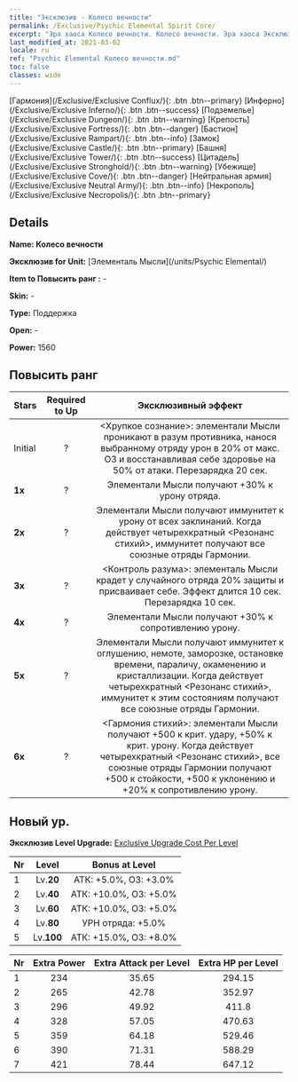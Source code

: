 ```yaml
---
title: "Эксклюзив - Колесо вечности"
permalink: /Exclusive/Psychic Elemental Spirit Core/
excerpt: "Эра хаоса Колесо вечности. Колесо вечности. Эра хаоса Эксклюзив Колесо вечности. Элементаль Мысли Эксклюзив."
last_modified_at: 2021-03-02
locale: ru
ref: "Psychic Elemental Колесо вечности.md"
toc: false
classes: wide
---
```

 [Гармония](/Exclusive/Exclusive Conflux/){: .btn .btn--primary} [Инферно](/Exclusive/Exclusive Inferno/){: .btn .btn--success} [Подземелье](/Exclusive/Exclusive Dungeon/){: .btn .btn--warning} [Крепость](/Exclusive/Exclusive Fortress/){: .btn .btn--danger} [Бастион](/Exclusive/Exclusive Rampart/){: .btn .btn--info} [Замок](/Exclusive/Exclusive Castle/){: .btn .btn--primary} [Башня](/Exclusive/Exclusive Tower/){: .btn .btn--success} [Цитадель](/Exclusive/Exclusive Stronghold/){: .btn .btn--warning} [Убежище](/Exclusive/Exclusive Cove/){: .btn .btn--danger} [Нейтральная армия](/Exclusive/Exclusive Neutral Army/){: .btn .btn--info} [Некрополь](/Exclusive/Exclusive Necropolis/){: .btn .btn--primary} 

## Details
 **Name: Колесо вечности** 

 **Эксклюзив for Unit:** [Элементаль Мысли](/units/Psychic Elemental/) 

 **Item to Повысить ранг :** -

 **Skin:** -

 **Type:** Поддержка

 **Open:** -

 **Power:** 1560

## Повысить ранг 

  |     Stars    |  Required to Up | Эксклюзивный эффект |
  |:-------------|:---------------:|:---------------:|
  |  Initial  | ? | <Хрупкое сознание>: элементали Мысли проникают в разум противника, нанося выбранному отряду урон в 20% от макс. ОЗ и восстанавливая себе здоровье на 50% от атаки. Перезарядка 20 сек. |
  | **1x** <i class="fas fa-star"/> | ? | Элементали Мысли получают +30% к урону отряда. |
  | **2x** <i class="fas fa-star"/> | ? | Элементали Мысли получают иммунитет к урону от всех заклинаний. Когда действует четырехкратный <Резонанс стихий>, иммунитет получают все союзные отряды Гармонии. |
  | **3x** <i class="fas fa-star"/> | ? | <Контроль разума>: элементаль Мысли крадет у случайного отряда 20% защиты и присваивает себе. Эффект длится 10 сек. Перезарядка 10 сек. |
  | **4x** <i class="fas fa-star"/> | ? | Элементали Мысли получают +30% к сопротивлению урону. |
  | **5x** <i class="fas fa-star"/> | ? | Элементали Мысли получают иммунитет к оглушению, немоте, заморозке, остановке времени, параличу, окаменению и кристаллизации. Когда действует четырехкратный <Резонанс стихий>, иммунитет к этим состояниям получают все союзные отряды Гармонии. |
  | **6x** <i class="fas fa-star"/> | ? | <Гармония стихий>: элементали Мысли получают +500 к крит. удару, +50% к крит. урону. Когда действует четырехкратный <Резонанс стихий>, все союзные отряды Гармонии получают +500 к стойкости, +500 к уклонению и +20% к сопротивлению урону. |


## Новый ур.
 **Эксклюзив Level Upgrade:** [Exclusive Upgrade Cost Per Level](/Exclusive/ExclusiveUpgradeCostPerLevel/)

  |  Nr  |   Level  | Bonus at Level |
  |:-----|:--------:|:--------------:|
  | 1 | Lv.**20** | АТК: +5.0%, ОЗ: +3.0% |
  | 2 | Lv.**40** | АТК: +10.0%, ОЗ: +5.0% |
  | 3 | Lv.**60** | АТК: +10.0%, ОЗ: +5.0% |
  | 4 | Lv.**80** | УРН отряда: +5.0% |
  | 5 | Lv.**100** | АТК: +15.0%, ОЗ: +8.0% |


  |  Nr  |  Extra Power | Extra Attack per Level | Extra HP per Level |
  |:-----|:--------:|:--------:|:--------:|
  | 1 | 234 | 35.65 | 294.15 |
  | 2 | 265 | 42.78 | 352.97 |
  | 3 | 296 | 49.92 | 411.8 |
  | 4 | 328 | 57.05 | 470.63 |
  | 5 | 359 | 64.18 | 529.46 |
  | 6 | 390 | 71.31 | 588.29 |
  | 7 | 421 | 78.44 | 647.12 |


